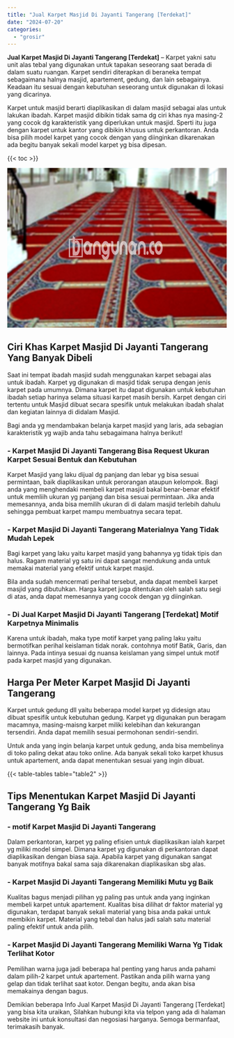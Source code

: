 ```yaml
---
title: "Jual Karpet Masjid Di Jayanti Tangerang [Terdekat]"
date: "2024-07-20"
categories: 
  - "grosir"
---
```


**Jual Karpet Masjid Di Jayanti Tangerang \[Terdekat\]** – Karpet yakni satu unit alas tebal yang digunakan untuk tapakan seseorang saat berada di dalam suatu ruangan. Karpet sendiri diterapkan di beraneka tempat sebagaimana halnya masjid, apartement, gedung, dan lain sebagainya. Keadaan itu sesuai dengan kebutuhan seseorang untuk digunakan di lokasi yang dicarinya.

Karpet untuk masjid berarti diaplikasikan di dalam masjid sebagai alas untuk lakukan ibadah. Karpet masjid dibikin tidak sama dg ciri khas nya masing-2 yang cocok dg karakteristik yang diperlukan untuk masjid. Sperti itu juga dengan karpet untuk kantor yang dibikin khusus untuk perkantoran. Anda bisa pilih model karpet yang cocok dengan yang diinginkan dikarenakan ada begitu banyak sekali model karpet yg bisa dipesan.

{{< toc >}}

![Jual Karpet Masjid Di Jayanti Tangerang [Terdekat]](/images/grosir-karpet-murah-75.png)

## Ciri Khas Karpet Masjid Di Jayanti Tangerang Yang Banyak Dibeli

Saat ini tempat ibadah masjid sudah menggunakan karpet sebagai alas untuk ibadah. Karpet yg digunakan di masjid tidak serupa dengan jenis karpet pada umumnya. Dimana karpet itu dapat digunakan untuk kebutuhan ibadah setiap harinya selama situasi karpet masih bersih. Karpet dengan ciri tertentu untuk Masjid dibuat secara spesifik untuk melakukan ibadah shalat dan kegiatan lainnya di didalam Masjid.

Bagi anda yg mendambakan belanja karpet masjid yang laris, ada sebagian karakteristik yg wajib anda tahu sebagaimana halnya berikut!

### \- Karpet Masjid Di Jayanti Tangerang Bisa Request Ukuran Karpet Sesuai Bentuk dan Kebutuhan

Karpet Masjid yang laku dijual dg panjang dan lebar yg bisa sesuai permintaan, baik diaplikasikan untuk perorangan ataupun kelompok. Bagi anda yang menghendaki membeli karpet masjid bakal benar-benar efektif untuk memliih ukuran yg panjang dan bisa sesuai permintaan. Jika anda memesannya, anda bisa memilih ukuran di di dalam masjid terlebih dahulu sehingga pembuat karpet mampu membuatnya secara tepat.

### \- Karpet Masjid Di Jayanti Tangerang Materialnya Yang Tidak Mudah Lepek

Bagi karpet yang laku yaitu karpet masjid yang bahannya yg tidak tipis dan halus. Ragam material yg satu ini dapat sangat mendukung anda untuk memakai material yang efektif untuk karpet masjid.

Bila anda sudah mencermati perihal tersebut, anda dapat membeli karpet masjid yang dibutuhkan. Harga karpet juga ditentukan oleh salah satu segi di atas, anda dapat memesannya yang cocok dengan yg diinginkan.

### \- Di Jual Karpet Masjid Di Jayanti Tangerang \[Terdekat\] Motif Karpetnya Minimalis

Karena untuk ibadah, maka type motif karpet yang paling laku yaitu bermotifkan perihal keislaman tidak norak. contohnya motif Batik, Garis, dan lainnya. Pada intinya sesuai dg nuansa keislaman yang simpel untuk motif pada karpet masjid yang digunakan.

## Harga Per Meter Karpet Masjid Di Jayanti Tangerang

Karpet untuk gedung dll yaitu beberapa model karpet yg didesign atau dibuat spesifik untuk kebutuhan gedung. Karpet yg digunakan pun beragam macamnya, masing-maisng karpet miliki kelebihan dan kekurangan tersendiri. Anda dapat memilih sesuai permohonan sendiri-sendiri.

Untuk anda yang ingin belanja karpet untuk gedung, anda bisa membelinya di toko paling dekat atau toko online. Ada banyak sekali toko karpet khusus untuk apartement, anda dapat menentukan sesuai yang ingin dibuat.

{{< table-tables table="table2" >}}

## Tips Menentukan Karpet Masjid Di Jayanti Tangerang Yg Baik

### \- motif Karpet Masjid Di Jayanti Tangerang

Dalam perkantoran, karpet yg paling efisien untuk diaplikasikan ialah karpet yg miliki model simpel. Dimana karpet yg digunakan di perkantoran dapat diaplikasikan dengan biasa saja. Apabila karpet yang digunakan sangat banyak motifnya bakal sama saja dikarenakan diaplikasikan sbg alas.

### \- Karpet Masjid Di Jayanti Tangerang Memiliki Mutu yg Baik

Kualitas bagus menjadi pilihan yg paling pas untuk anda yang inginkan membeli karpet untuk apartement. Kualitas bisa dilihat dr faktor material yg digunakan, terdapat banyak sekali material yang bisa anda pakai untuk membikin karpet. Material yang tebal dan halus jadi salah satu material paling efektif untuk anda pilih.

### \- Karpet Masjid Di Jayanti Tangerang Memiliki Warna Yg Tidak Terlihat Kotor

Pemilihan warna juga jadi beberapa hal penting yang harus anda pahami dalam pilih-2 karpet untuk apartement. Pastikan anda pilih warna yang gelap dan tidak terlihat saat kotor. Dengan begitu, anda akan bisa memakainya dengan bagus.

Demikian beberapa Info Jual Karpet Masjid Di Jayanti Tangerang \[Terdekat\] yang bisa kita uraikan, Silahkan hubungi kita via telpon yang ada di halaman website ini untuk konsultasi dan negosiasi harganya. Semoga bermanfaat, terimakasih banyak.
